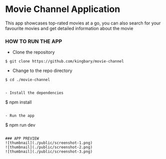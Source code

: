 # Movie Channel Application

This app showcases top-rated movies at a go, you can also search for your favourite movies and get detailed information about the movie

### HOW TO RUN THE APP

- Clone the repository

```
$ git clone https://github.com/kingbary/movie-channel
```

- Change to the repo directory

```
$ cd ./movie-channel


- Install the dependencies

```
$ npm install
```

- Run the app

```
$ npm run dev
```

### APP PREVIEW
![thumbnail](./public/screenshot-1.png)
![thumbnail](./public/screenshot-2.png)
![thumbnail](./public/screenshot-3.png)
